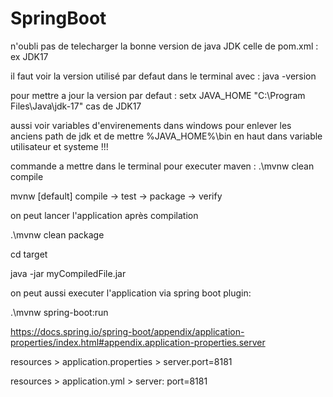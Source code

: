 # SpringBoot
n'oubli pas de telecharger la bonne version de java JDK celle de pom.xml : ex JDK17 

il faut voir la version utilisé par defaut dans le terminal avec : java -version

pour mettre a jour la version par defaut : setx JAVA_HOME "C:\Program Files\Java\jdk-17" cas de JDK17

aussi voir variables d'envirenements dans windows pour enlever les anciens path de jdk et de mettre %JAVA_HOME%\bin en haut dans variable utilisateur et systeme !!!

commande a mettre dans le terminal pour executer maven :
.\mvnw clean compile

mvnw  [default] compile -> test -> package -> verify

on peut lancer l'application après compilation

.\mvnw clean package 

cd target 

java -jar myCompiledFile.jar

on peut aussi executer l'application via spring boot plugin:

.\mvnw spring-boot:run

https://docs.spring.io/spring-boot/appendix/application-properties/index.html#appendix.application-properties.server

resources > application.properties > server.port=8181

resources > application.yml > server: port=8181











